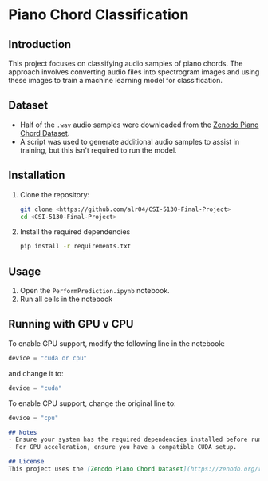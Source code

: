 # Piano Chord Classification

## Introduction
This project focuses on classifying audio samples of piano chords. The approach involves converting audio files into spectrogram images and using these images to train a machine learning model for classification.

## Dataset
- Half of the `.wav` audio samples were downloaded from the [Zenodo Piano Chord Dataset](https://zenodo.org/records/4740877).
- A script was used to generate additional audio samples to assist in training, but this isn't required to run the model.

## Installation
1. Clone the repository:
   ```bash
   git clone <https://github.com/alr04/CSI-5130-Final-Project>
   cd <CSI-5130-Final-Project>
2. Install the required dependencies
   ```bash
   pip install -r requirements.txt

## Usage
1. Open the `PerformPrediction.ipynb` notebook.
2. Run all cells in the notebook

## Running with GPU v CPU
To enable GPU support, modify the following line in the notebook:
```python
device = "cuda or cpu"
```
and change it to:
```python 
device = "cuda"
```
To enable CPU support, change the original line to:
```python
device = "cpu"
```

```markdown
## Notes
- Ensure your system has the required dependencies installed before running the notebook.
- For GPU acceleration, ensure you have a compatible CUDA setup.

## License
This project uses the [Zenodo Piano Chord Dataset](https://zenodo.org/records/4740877). Please review the dataset license for more details.

